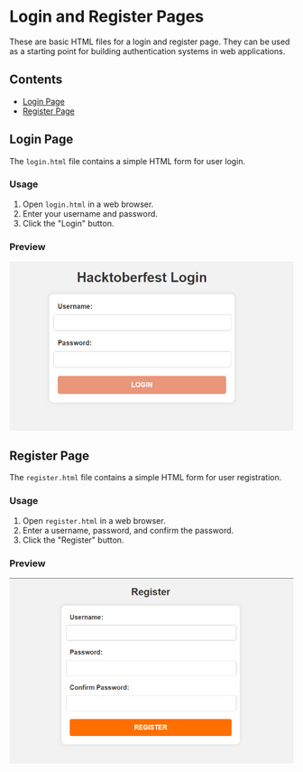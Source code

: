 # Login and Register Pages

These are basic HTML files for a login and register page. They can be used as a starting point for building authentication systems in web applications.

## Contents

- [Login Page](#login-page)
- [Register Page](#register-page)

## Login Page

The `login.html` file contains a simple HTML form for user login.

### Usage

1. Open `login.html` in a web browser.
2. Enter your username and password.
3. Click the "Login" button.

### Preview

![Login Page Preview](login_page_preview.png)

## Register Page

The `register.html` file contains a simple HTML form for user registration.

### Usage

1. Open `register.html` in a web browser.
2. Enter a username, password, and confirm the password.
3. Click the "Register" button.

### Preview

![Register Page Preview](register_page_preview.png)

